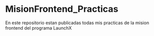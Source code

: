 # MisionFrontend_Practicas
En este repositorio estan publicadas todas mis practicas de la mision frontend del programa LaunchX
